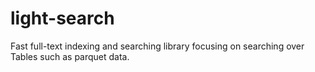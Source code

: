 # light-search
Fast full-text indexing and searching library focusing on searching over Tables such as parquet data.
